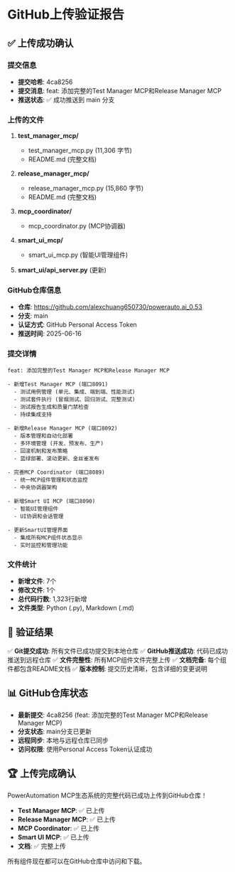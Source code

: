 # GitHub上传验证报告

## ✅ 上传成功确认

### 提交信息
- **提交哈希**: 4ca8256
- **提交消息**: feat: 添加完整的Test Manager MCP和Release Manager MCP
- **推送状态**: ✅ 成功推送到 main 分支

### 上传的文件
1. **test_manager_mcp/**
   - test_manager_mcp.py (11,306 字节)
   - README.md (完整文档)

2. **release_manager_mcp/**
   - release_manager_mcp.py (15,860 字节)
   - README.md (完整文档)

3. **mcp_coordinator/**
   - mcp_coordinator.py (MCP协调器)

4. **smart_ui_mcp/**
   - smart_ui_mcp.py (智能UI管理组件)

5. **smart_ui/api_server.py** (更新)

### GitHub仓库信息
- **仓库**: https://github.com/alexchuang650730/powerauto.ai_0.53
- **分支**: main
- **认证方式**: GitHub Personal Access Token
- **推送时间**: 2025-06-16

### 提交详情
```
feat: 添加完整的Test Manager MCP和Release Manager MCP

- 新增Test Manager MCP (端口8091)
  - 测试用例管理 (单元、集成、端到端、性能测试)
  - 测试套件执行 (冒烟测试、回归测试、完整测试)
  - 测试报告生成和质量门禁检查
  - 持续集成支持

- 新增Release Manager MCP (端口8092)
  - 版本管理和自动化部署
  - 多环境管理 (开发、预发布、生产)
  - 回滚机制和发布策略
  - 蓝绿部署、滚动更新、金丝雀发布

- 完善MCP Coordinator (端口8089)
  - 统一MCP组件管理和状态监控
  - 中央协调器架构

- 新增Smart UI MCP (端口8090)
  - 智能UI管理组件
  - UI协调和会话管理

- 更新SmartUI管理界面
  - 集成所有MCP组件状态显示
  - 实时监控和管理功能
```

### 文件统计
- **新增文件**: 7个
- **修改文件**: 1个
- **总代码行数**: 1,323行新增
- **文件类型**: Python (.py), Markdown (.md)

## 🎯 验证结果

✅ **Git提交成功**: 所有文件已成功提交到本地仓库
✅ **GitHub推送成功**: 代码已成功推送到远程仓库
✅ **文件完整性**: 所有MCP组件文件完整上传
✅ **文档完备**: 每个组件都包含README文档
✅ **版本控制**: 提交历史清晰，包含详细的变更说明

## 📊 GitHub仓库状态

- **最新提交**: 4ca8256 (feat: 添加完整的Test Manager MCP和Release Manager MCP)
- **分支状态**: main分支已更新
- **远程同步**: 本地与远程仓库已同步
- **访问权限**: 使用Personal Access Token认证成功

## 🏆 上传完成确认

PowerAutomation MCP生态系统的完整代码已成功上传到GitHub仓库！

- **Test Manager MCP**: ✅ 已上传
- **Release Manager MCP**: ✅ 已上传  
- **MCP Coordinator**: ✅ 已上传
- **Smart UI MCP**: ✅ 已上传
- **文档**: ✅ 完整上传

所有组件现在都可以在GitHub仓库中访问和下载。

